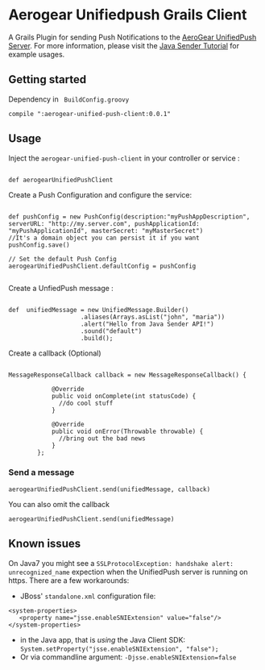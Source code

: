 # Aerogear Unifiedpush Grails Client

A Grails Plugin for sending Push Notifications to the [AeroGear UnifiedPush Server](https://github.com/aerogear/aerogear-unifiedpush-server). For more information, please visit the [Java Sender Tutorial](http://aerogear.org/docs/unifiedpush/GetStartedwithJavaSender/) for example usages.

## Getting started

Dependency in ``` BuildConfig.groovy```

```
compile ":aerogear-unified-push-client:0.0.1"

```


## Usage

Inject the ``` aerogear-unified-push-client ``` in your controller or service :

```

def aerogearUnifiedPushClient

 ```

Create a Push Configuration and configure the service:

```

def pushConfig = new PushConfig(description:"myPushAppDescription", serverURL: "http://my.server.com", pushApplicationId: "myPushApplicationId", masterSecret: "myMasterSecret")
//It's a domain object you can persist it if you want
pushConfig.save()

// Set the default Push Config
aerogearUnifiedPushClient.defaultConfig = pushConfig


```

Create a UnfiedPush message :

```

def  unifiedMessage = new UnifiedMessage.Builder()
                    .aliases(Arrays.asList("john", "maria"))
                    .alert("Hello from Java Sender API!")
                    .sound("default")
                    .build();

```

Create a callback (Optional)

```

MessageResponseCallback callback = new MessageResponseCallback() {

            @Override
            public void onComplete(int statusCode) {
              //do cool stuff
            }

            @Override
            public void onError(Throwable throwable) {
              //bring out the bad news
            }
        };

```

### Send a message



``` aerogearUnifiedPushClient.send(unifiedMessage, callback) ```


You can also omit the callback


``` aerogearUnifiedPushClient.send(unifiedMessage) ```


## Known issues

On Java7 you might see a ```SSLProtocolException: handshake alert: unrecognized_name``` expection when the UnifiedPush server is running on https. There are a few workarounds:

* JBoss' ```standalone.xml``` configuration file:
```
<system-properties>
   <property name="jsse.enableSNIExtension" value="false"/>
</system-properties>
```

* in the Java app, that is _using_ the Java Client SDK: ```System.setProperty("jsse.enableSNIExtension", "false");```
* Or via commandline argument: ```-Djsse.enableSNIExtension=false```
